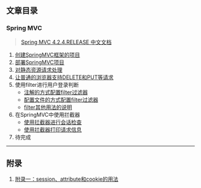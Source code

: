## 文章目录

### Spring MVC
> [Spring MVC 4.2.4.RELEASE 中文文档](https://linesh.gitbooks.io/spring-mvc-documentation-linesh-translation/content/)

1. [创建SpringMVC框架的项目](./pages/spring-mvc/1.创建SpringMVC框架的项目.md)
1. [部署SpringMVC项目](./pages/spring-mvc/2.部署SpringMVC项目.md)
1. [对静态资源请求处理](./pages/spring-mvc/3.对静态资源请求处理.md)
1. [让普通的浏览器支持DELETE和PUT等请求](./pages/spring-mvc/4.让普通的浏览器支持DELETE和PUT等请求.md)
1. 使用filter进行用户登录判断
    - [注解的方式配置filter过滤器](./pages/spring-mvc/5.1.使用filter过滤器（注解）.md)
    - [配置文件的方式配置filter过滤器](./pages/spring-mvc/5.2.使用filter过滤器（配置）.md)
    - [filter其他用法的说明](./pages/spring-mvc/5.3.filter其他用法的说明.md)
1. 在SpringMVC中使用拦截器
    - [使用拦截器进行会话检查](./pages/spring-mvc/6.1.使用拦截器进行会话检查.md)
    - [使用拦截器打印请求信息](./pages/spring-mvc/6.2.使用拦截器打印请求信息.md)
1. 待完成

---
## 附录

1. [附录一：session、attribute和cookie的用法](./pages/spring-mvc/附录一：session、attribute和cookie的用法.md)